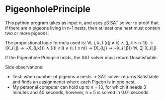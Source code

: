 # PigeonholePrinciple
This python program takes as input n, and uses z3 SAT solver
 to proof that if there are n pigeons living in n-1 nests, 
 then at least one nest must contain two or more pigeons.

The propoistional logic formula used is:
 ∀i, j, k, l  (((j ≠ k) ∧ (j, k ≤ n-1)) → (X_{i,j} → ¬X_{i,k})) 
 ∧ (((i ≠ l) ∧ (i, l ≤ n)) → (X_{i,j} → ¬X_{l,j}))
 ∀i, ∃j X_{i,j} 

If the Pigeonhole Princpile holds, the SAT solver must return 
Unsatisfiable.

Side observations:
- Test: when number of pigeons = nests -> SAT solver returns 
Satisfiable and finds an assignmenet where each Pigeon is in 
one nest.
- My personal computer can hold up to n = 13, for which it 
needs 3 minutes and 40 seconds, however, n = 5 is solved in 
0.01 seconds.
